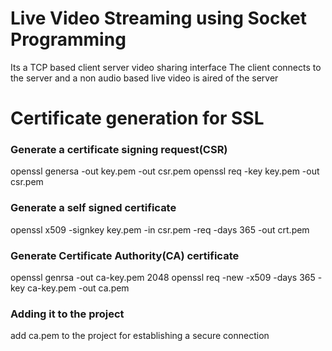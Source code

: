 # Live Video Streaming using Socket Programming 
Its a TCP based client server video sharing interface
The client connects to the server and a non audio based live video is aired of the server
# Certificate generation for SSL
### Generate a certificate signing request(CSR)
  openssl genersa -out key.pem -out csr.pem
  openssl req -key key.pem -out csr.pem
### Generate a self signed certificate
  openssl x509 -signkey key.pem -in csr.pem -req -days 365 -out crt.pem
### Generate Certificate Authority(CA) certificate 
  openssl genrsa -out ca-key.pem 2048
  openssl req -new -x509 -days 365 -key ca-key.pem -out ca.pem
### Adding it to the project 
  add ca.pem to the project for establishing a secure connection 
  
  
